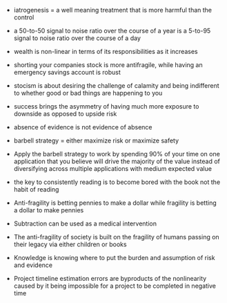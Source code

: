 - iatrogenesis = a well meaning treatment that is more harmful than the control
- a 50-to-50 signal to noise ratio over the course of a year is a 5-to-95 signal to noise ratio over the course of a day
- wealth is non-linear in terms of its responsibilities as it increases
- shorting your companies stock is more antifragile, while having an emergency savings account is robust
- stocism is about desiring the challenge of calamity and being indifferent to whether good or bad things are happening to you



- success brings the asymmetry of having much more exposure to downside as opposed to upside risk
- absence of evidence is not evidence of absence
- barbell strategy = either maximize risk or maximize safety
- Apply the barbell strategy to work by spending 90% of your time on one application that you believe will drive the majority of the value instead of diversifying across multiple applications with medium expected value

- the key to consistently reading is to become bored with the book not the habit of reading

- Anti-fragility is betting pennies to make a dollar while fragility is betting a dollar to make pennies

- Subtraction can be used as a medical intervention 

- The anti-fragility of society is built on the fragility of humans passing on their legacy via either children or books

- Knowledge is knowing where to put the burden and assumption of risk and evidence

- Project timeline estimation errors are byproducts of the nonlinearity caused by it being impossible for a project to be completed in negative time